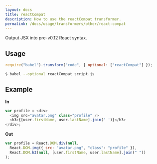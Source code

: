 ```yaml
---
layout: docs
title: reactCompat
description: How to use the reactCompat transformer.
permalink: /docs/usage/transformers/other/react-compat
---
```


Output JSX into pre-v0.12 React syntax.

## Usage

```javascript
require("babel").transform("code", { optional: ["reactCompat"] });
```

```sh
$ babel --optional reactCompat script.js
```

## Example

**In**

```javascript
var profile = <div>
  <img src="avatar.png" class="profile" />
  <h3>{[user.firstName, user.lastName].join(' ')}</h3>
</div>;
```

**Out**

```javascript
var profile = React.DOM.div(null,
  React.DOM.img({ src: "avatar.png", "class": "profile" }),
  React.DOM.h3(null, [user.firstName, user.lastName].join(" "))
);
```
